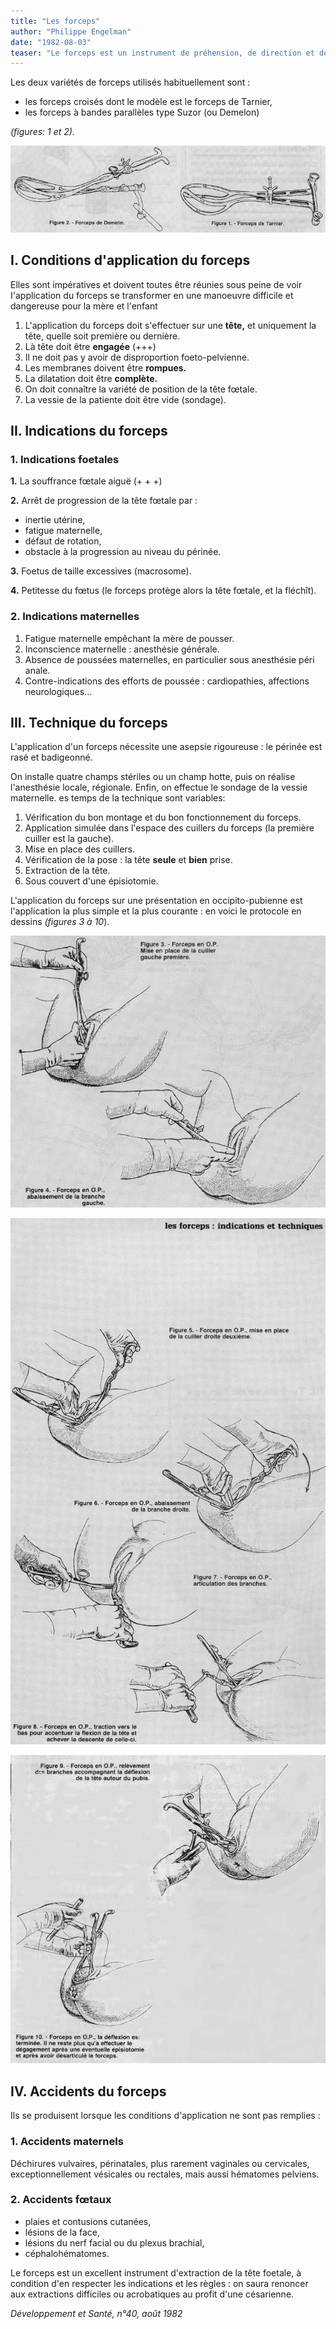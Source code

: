 ```yaml
---
title: "Les forceps"
author: "Philippe Engelman"
date: "1982-08-03"
teaser: "Le forceps est un instrument de préhension, de direction et de traction destiné à saisir la tête foetale et à l'extraire, par les voies génitales ou lors césarienne."
---
```


Les deux variétés de forceps utilisés habituellement sont :

*   les forceps croisés dont le modèle est le forceps de Tarnier,
*   les forceps à bandes parallèles type Suzor (ou Demelon)

_(figures: 1 et 2)._


![](i49-1.jpg)


## I. Conditions d'application **du forceps**

Elles sont impératives et doivent toutes être réunies sous peine de voir I'application du forceps se transformer en une manoeuvre difficile et dangereuse pour la mère et l'enfant

1.  L'application du forceps doit s'effectuer sur une **tête,** et uniquement la tête, quelle soit première ou dernière.  
2.  Là tête doit être **engagée** (+++)
3.  Il ne doit pas y avoir de disproportion foeto-pelvienne.  
4.  Les membranes doivent être **rompues.**
5.  La dilatation doit être **complète.**
6.  On doit connaître la variété de position de la tête fœtale.  
7.  La vessie de la patiente doit être vide (sondage).

## II. Indications du forceps

### 1. Indications foetales

**1.** La souffrance fœtale aiguë (+ + +)

**2.** Arrêt de progression de la tête fœtale par :

*   inertie utérine,
*   fatigue maternelle,
*   défaut de rotation,
*   obstacle à la progression au niveau du périnée.

**3.** Foetus de taille excessives (macrosome).

**4.** Petitesse du fœtus (le forceps protège alors la tête fœtale, et la fléchît).

### 2. Indications maternelles

1.  Fatigue maternelle empêchant la mère de pousser.  
2.  Inconscience maternelle : anesthésie générale.  
3.  Absence de poussées maternelles, en particulier sous anesthésie péri anale.  
4.  Contre-indications des efforts de poussée : cardiopathies, affections neurologiques...

## III. Technique du forceps

L'application d'un forceps nécessite une asepsie rigoureuse : le périnée est rasé et badigeonné.

On installe quatre champs stériles ou un champ hotte, puis on réalise l'anesthésie locale, régionale. Enfin, on effectue le sondage de la vessie maternelle. es temps de la technique sont variables:

1.  Vérification du bon montage et du bon fonctionnement du forceps.  
2.  Application simulée dans l'espace des cuillers du forceps (la première cuiller est la gauche).  
3.  Mise en place des cuillers.  
4.  Vérification de la pose : la tête **seule** et **bien** prise.  
5.  Extraction de la tête.  
6.  Sous couvert d'une épisiotomie.

L'application du forceps sur une présentation en occipito-pubienne est l'application la plus simple et la plus courante : en voici le protocole en dessins _(figures 3 à 10_).


![](i49-2.jpg)

![](i49-3.jpg)

![](i49-4.jpg)


## IV. Accidents du forceps

Ils se produisent lorsque les conditions d'application ne sont pas remplies :

### **1.** Accidents maternels

Déchirures vulvaires, périnatales, plus rarement vaginales ou cervicales, exceptionnellement vésicales ou rectales, mais aussi hématomes pelviens.

### 2. Accidents fœtaux

*   plaies et contusions cutanées,
*   lésions de la face,
*   lésions du nerf facial ou du plexus brachial,
*   céphalohématomes.

Le forceps est un excellent instrument d'extraction de la tête foetale, à condition d'en respecter les indications et les règles : on saura renoncer aux extractions difficiles ou acrobatiques au profit d'une césarienne.

_Développement et Santé, n°40, août 1982_